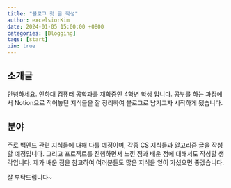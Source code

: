 ```yaml
---
title: "블로그 첫 글 작성"
author: excelsiorKim
date: 2024-01-05 15:00:00 +0800
categories: [Blogging]
tags: [start]
pin: true
---
```


## 소개글

안녕하세요. 인하대 컴퓨터 공학과를 재학중인 4학년 학생 입니다.
공부를 하는 과정에서 Notion으로 적어놓던 지식들을 잘 정리하여 블로그로 남기고자 시작하게 됐습니다.

## 분야

주로 백엔드 관련 지식들에 대해 다룰 예정이며, 각종 CS 지식들과 알고리즘 글을 작성할 예정입니다.
그리고 프로젝트를 진행하면서 느낀 점과 배운 점에 대해서도 작성할 생각입니다.
제가 배운 점을 참고하여 여러분들도 많은 지식을 얻어 가셨으면 좋겠습니다.

잘 부탁드립니다~
